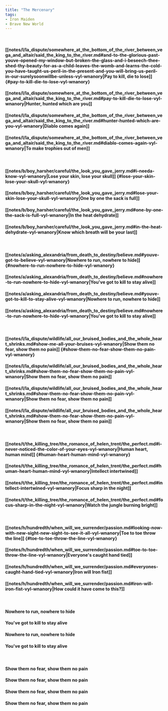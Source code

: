 ```yaml
---
title: "The Mercenary"
tags:
- Iron Maiden
- Brave New World
---
```

&nbsp;
#### [[notes/l/la_dispute/somewhere_at_the_bottom_of_the_river_between_vega_and_altair/said_the_king_to_the_river.md#and-to-the-glorious-past-youve-opened-my-window-but-broken-the-glass-and-i-beseech-thee-shed-thy-beauty-for-as-a-child-leaves-the-womb-and-learns-the-cold-you-have-taught-us-peril-in-the-present-and-you-will-bring-us-peril-in-our-surelysoonwillbe-unless-vyl-wnanory|Pay to kill, die to lose]] {#pay-to-kill-die-to-lose-vyl-wnanory}
#### [[notes/l/la_dispute/somewhere_at_the_bottom_of_the_river_between_vega_and_altair/said_the_king_to_the_river.md#pay-to-kill-die-to-lose-vyl-wnanory|Hunter, hunted which are you]]
#### [[notes/l/la_dispute/somewhere_at_the_bottom_of_the_river_between_vega_and_altair/said_the_king_to_the_river.md#hunter-hunted-which-are-you-vyl-wnanory|Diablo comes again]]
#### [[notes/l/la_dispute/somewhere_at_the_bottom_of_the_river_between_vega_and_altair/said_the_king_to_the_river.md#diablo-comes-again-vyl-wnanory|To make trophies out of men]]
&nbsp;
#### [[notes/b/boy_harsher/careful/the_look_you_gave_jerry.md#i-needa-know-vyl-wnanory|Lose your skin, lose your skull]] {#lose-your-skin-lose-your-skull-vyl-wnanory}
#### [[notes/b/boy_harsher/careful/the_look_you_gave_jerry.md#lose-your-skin-lose-your-skull-vyl-wnanory|One by one the sack is full]]
#### [[notes/b/boy_harsher/careful/the_look_you_gave_jerry.md#one-by-one-the-sack-is-full-vyl-wnanory|In the heat dehydrate]]
#### [[notes/b/boy_harsher/careful/the_look_you_gave_jerry.md#in-the-heat-dehydrate-vyl-wnanory|Know which breath will be your last]]
&nbsp;
#### [[notes/a/asking_alexandria/from_death_to_destiny/believe.md#youve-got-to-believe-vyl-wnanory|Nowhere to run, nowhere to hide]] {#nowhere-to-run-nowhere-to-hide-vyl-wnanory}
#### [[notes/a/asking_alexandria/from_death_to_destiny/believe.md#nowhere-to-run-nowhere-to-hide-vyl-wnanory|You've got to kill to stay alive]]
#### [[notes/a/asking_alexandria/from_death_to_destiny/believe.md#youve-got-to-kill-to-stay-alive-vyl-wnanory|Nowhere to run, nowhere to hide]]
#### [[notes/a/asking_alexandria/from_death_to_destiny/believe.md#nowhere-to-run-nowhere-to-hide-vyl-wnanory|You've got to kill to stay alive]]
&nbsp;
#### [[notes/l/la_dispute/wildlife/all_our_bruised_bodies_and_the_whole_heart_shrinks.md#show-me-all-your-bruises-vyl-wnanory|Show them no fear, show them no pain]] {#show-them-no-fear-show-them-no-pain-vyl-wnanory}
#### [[notes/l/la_dispute/wildlife/all_our_bruised_bodies_and_the_whole_heart_shrinks.md#show-them-no-fear-show-them-no-pain-vyl-wnanory|Show them no fear, show them no pain]]
#### [[notes/l/la_dispute/wildlife/all_our_bruised_bodies_and_the_whole_heart_shrinks.md#show-them-no-fear-show-them-no-pain-vyl-wnanory|Show them no fear, show them no pain]]
#### [[notes/l/la_dispute/wildlife/all_our_bruised_bodies_and_the_whole_heart_shrinks.md#show-them-no-fear-show-them-no-pain-vyl-wnanory|Show them no fear, show them no pain]]
&nbsp;
#### [[notes/t/the_killing_tree/the_romance_of_helen_trent/the_perfect.md#i-never-noticed-the-color-of-your-eyes-vyl-wnanory|Human heart, human mind]] {#human-heart-human-mind-vyl-wnanory}
#### [[notes/t/the_killing_tree/the_romance_of_helen_trent/the_perfect.md#human-heart-human-mind-vyl-wnanory|Intellect intertwined]]
#### [[notes/t/the_killing_tree/the_romance_of_helen_trent/the_perfect.md#intellect-intertwined-vyl-wnanory|Focus sharp in the night]]
#### [[notes/t/the_killing_tree/the_romance_of_helen_trent/the_perfect.md#focus-sharp-in-the-night-vyl-wnanory|Watch the jungle burning bright]]
&nbsp;
#### [[notes/h/hundredth/when_will_we_surrender/passion.md#looking-now-with-new-sight-new-sight-to-see-it-all-vyl-wnanory|Toe to toe throw the line]] {#toe-to-toe-throw-the-line-vyl-wnanory}
#### [[notes/h/hundredth/when_will_we_surrender/passion.md#toe-to-toe-throw-the-line-vyl-wnanory|Everyone's caught hand tied]]
#### [[notes/h/hundredth/when_will_we_surrender/passion.md#everyones-caught-hand-tied-vyl-wnanory|Iron will Iron fist]]
#### [[notes/h/hundredth/when_will_we_surrender/passion.md#iron-will-iron-fist-vyl-wnanory|How could it have come to this?]]
&nbsp;
#### Nowhere to run, nowhere to hide
#### You've got to kill to stay alive
#### Nowhere to run, nowhere to hide
#### You've got to kill to stay alive
&nbsp;
#### Show them no fear, show them no pain
#### Show them no fear, show them no pain
#### Show them no fear, show them no pain
#### Show them no fear, show them no pain
